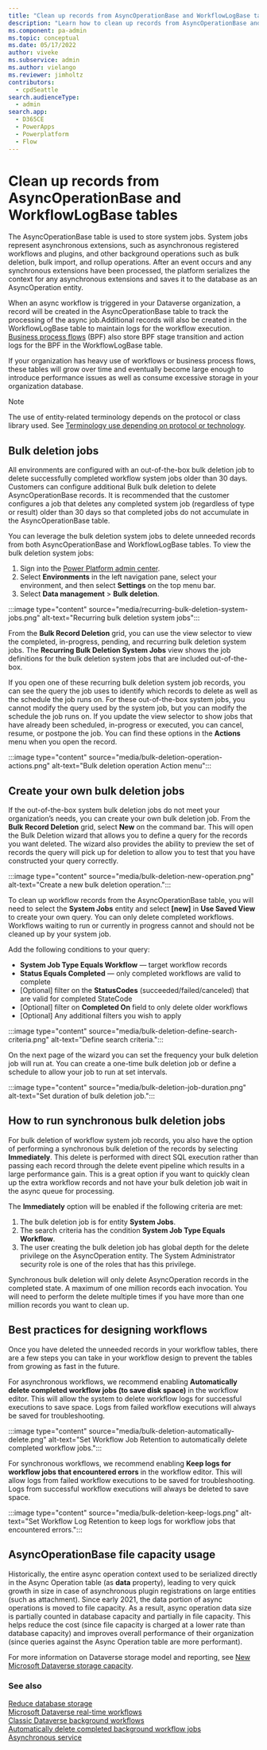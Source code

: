 ```yaml
---
title: "Clean up records from AsyncOperationBase and WorkflowLogBase tables"
description: "Learn how to clean up records from AsyncOperationBase and WorkflowLogBase tables."
ms.component: pa-admin
ms.topic: conceptual
ms.date: 05/17/2022
author: viveke
ms.subservice: admin
ms.author: vielango
ms.reviewer: jimholtz 
contributors:
  - cpdSeattle
search.audienceType: 
  - admin
search.app:
  - D365CE
  - PowerApps
  - Powerplatform
  - Flow
---
```

# Clean up records from AsyncOperationBase and WorkflowLogBase tables

The AsyncOperationBase table is used to store system jobs. System jobs represent asynchronous extensions, such as asynchronous registered workflows and plugins, and other background operations such as bulk deletion, bulk import, and rollup operations. After an event occurs and any synchronous extensions have been processed, the platform serializes the context for any asynchronous extensions and saves it to the database as an AsyncOperation entity. 

When an async workflow is triggered in your Dataverse organization, a record will be created in the AsyncOperationBase table to track the processing of the async job.Additional records will also be created in the WorkflowLogBase table to maintain logs for the workflow execution. [Business process flows](/power-automate/business-process-flows-overview) (BPF) also store BPF stage transition and action logs for the BPF in the WorkflowLogBase table. 

If your organization has heavy use of workflows or business process flows, these tables will grow over time and eventually become large enough to introduce performance issues as well as consume excessive storage in your organization database.

> [!NOTE]
> The use of entity-related terminology depends on the protocol or class library used. See [Terminology use depending on protocol or technology](/power-apps/developer/data-platform/understand-terminology).

## Bulk deletion jobs

All environments are configured with an out-of-the-box bulk deletion job to delete successfully completed workflow system jobs older than 30 days. Customers can configure additional Bulk bulk deletion to delete AsyncOperationBase records. It is recommended that the customer configures a job that deletes any completed system job (regardless of type or result) older than 30 days so that completed jobs do not accumulate in the AsyncOperationBase table. 

You can leverage the bulk deletion system jobs to delete unneeded records from both AsyncOperationBase and WorkflowLogBase tables. To view the bulk deletion system jobs:

1. Sign into the [Power Platform admin center](https://admin.powerplatform.microsoft.com/).
2. Select **Environments** in the left navigation pane, select your environment, and then select **Settings** on the top menu bar.
3. Select **Data management** > **Bulk deletion**.

:::image type="content" source="media/recurring-bulk-deletion-system-jobs.png" alt-text="Recurring bulk deletion system jobs":::

From the **Bulk Record Deletion** grid, you can use the view selector to view the completed, in-progress, pending, and recurring bulk deletion system jobs. The **Recurring Bulk Deletion System Jobs** view shows the job definitions for the bulk deletion system jobs that are included out-of-the-box. 

If you open one of these recurring bulk deletion system job records, you can see the query the job uses to identify which records to delete as well as the schedule the job runs on. For these out-of-the-box system jobs, you cannot modify the query used by the system job, but you can modify the schedule the job runs on. If you update the view selector to show jobs that have already been scheduled, in-progress or executed, you can cancel, resume, or postpone the job. You can find these options in the **Actions** menu when you open the record. 

:::image type="content" source="media/bulk-deletion-operation-actions.png" alt-text="Bulk deletion operation Action menu":::

## Create your own bulk deletion jobs

If the out-of-the-box system bulk deletion jobs do not meet your organization’s needs, you can create your own bulk deletion job. From the **Bulk Record Deletion** grid, select **New** on the command bar. This will open the Bulk Deletion wizard that allows you to define a query for the records you want deleted. The wizard also provides the ability to preview the set of records the query will pick up for deletion to allow you to test that you have constructed your query correctly. 

:::image type="content" source="media/bulk-deletion-new-operation.png" alt-text="Create a new bulk deletion operation.":::

To clean up workflow records from the AsyncOperationBase table, you will need to select the **System Jobs** entity and select **[new]** in **Use Saved View** to create your own query. You can only delete completed workflows. Workflows waiting to run or currently in progress cannot and should not be cleaned up by your system job. 

Add the following conditions to your query: 

- **System Job Type Equals Workflow** — target workflow records 
- **Status Equals Completed** — only completed workflows are valid to complete 
- [Optional] filter on the **StatusCodes** (succeeded/failed/canceled) that are valid for completed StateCode 
- [Optional] filter on **Completed On** field to only delete older workflows 
- [Optional] Any additional filters you wish to apply 

:::image type="content" source="media/bulk-deletion-define-search-criteria.png" alt-text="Define search criteria.":::

On the next page of the wizard you can set the frequency your bulk deletion job will run at. You can create a one-time bulk deletion job or define a schedule to allow your job to run at set intervals. 

:::image type="content" source="media/bulk-deletion-job-duration.png" alt-text="Set duration of bulk deletion job.":::

## How to run synchronous bulk deletion jobs 

For bulk deletion of workflow system job records, you also have the option of performing a synchronous bulk deletion of the records by selecting **Immediately**. This delete is performed with direct SQL execution rather than passing each record through the delete event pipeline which results in a large performance gain. This is a great option if you want to quickly clean up the extra workflow records and not have your bulk deletion job wait in the async queue for processing. 

The **Immediately** option will be enabled if the following criteria are met: 

1. The bulk deletion job is for entity **System Jobs**.
2. The search criteria has the condition **System Job Type Equals Workflow**.
3. The user creating the bulk deletion job has global depth for the delete privilege on the AsyncOperation entity. The System Administrator security role is one of the roles that has this privilege. 

Synchronous bulk deletion will only delete AsyncOperation records in the completed state. A maximum of one million records each invocation. You will need to perform the delete multiple times if you have more than one million records you want to clean up. 

## Best practices for designing workflows 

Once you have deleted the unneeded records in your workflow tables, there are a few steps you can take in your workflow design to prevent the tables from growing as fast in the future. 

For asynchronous workflows, we recommend enabling **Automatically delete completed workflow jobs (to save disk space)** in the workflow editor. This will allow the system to delete workflow logs for successful executions to save space. Logs from failed workflow executions will always be saved for troubleshooting. 

:::image type="content" source="media/bulk-deletion-automatically-delete.png" alt-text="Set Workflow Job Retention to automatically delete completed workflow jobs.":::

For synchronous workflows, we recommend enabling **Keep logs for workflow jobs that encountered errors** in the workflow editor. This will allow logs from failed workflow executions to be saved for troubleshooting. Logs from successful workflow executions will always be deleted to save space. 

:::image type="content" source="media/bulk-deletion-keep-logs.png" alt-text="Set Workflow Log Retention to keep logs for workflow jobs that encountered errors.":::

## AsyncOperationBase file capacity usage 

Historically, the entire async operation context used to be serialized directly in the Async Operation table (as **data** property), leading to very quick growth in size in case of asynchronous plugin registrations on large entities (such as attachment). Since early 2021, the data portion of async operations is moved to file capacity. As a result, async operation data size is partially counted in database capacity and partially in file capacity. This helps reduce the cost (since file capacity is charged at a lower rate than database capacity) and improves overall performance of their organization (since queries against the Async Operation table are more performant). 

For more information on Dataverse storage model and reporting, see [New Microsoft Dataverse storage capacity](capacity-storage.md). 

### See also
[Reduce database storage](free-storage-space.md#reduce-database-storage) <br />
[Microsoft Dataverse real-time workflows](/power-apps/maker/data-platform/overview-realtime-workflows) <br />
[Classic Dataverse background workflows](/power-automate/workflow-processes) <br />
[Automatically delete completed background workflow jobs](/power-automate/best-practices-workflow-processes) <br />
[Asynchronous service](/power-apps/developer/data-platform/asynchronous-service)